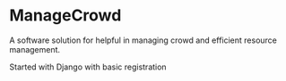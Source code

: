 # ManageCrowd
A software solution for helpful in managing crowd and efficient resource management.

Started with Django with basic registration